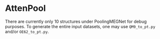# AttenPool

There are currently only 10 structures under PoolingMEGNet for debug purposes.
To generate the entire input datasets, one may use ```QM9_to_pt.py``` and/or ```OE62_to_pt.py```.
